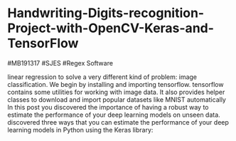 # Handwriting-Digits-recognition-Project-with-OpenCV-Keras-and-TensorFlow
#MB191317 #SJES #Regex Software 

linear regression to solve a very different kind of problem: image classification. We begin by installing and importing tensorflow. tensorflow contains some utilities for working with image data. It also provides helper classes to download and import popular datasets like MNIST automatically  In this post you discovered the importance of having a robust way to estimate the performance of your deep learning models on unseen data.  discovered three ways that you can estimate the performance of your deep learning models in Python using the Keras library:
